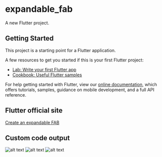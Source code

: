 # expandable_fab

A new Flutter project.

## Getting Started

This project is a starting point for a Flutter application.

A few resources to get you started if this is your first Flutter project:

- [Lab: Write your first Flutter app](https://flutter.dev/docs/get-started/codelab)
- [Cookbook: Useful Flutter samples](https://flutter.dev/docs/cookbook)

For help getting started with Flutter, view our
[online documentation](https://flutter.dev/docs), which offers tutorials,
samples, guidance on mobile development, and a full API reference.

## Flutter official site
[Create an expandable FAB](https://docs.flutter.dev/cookbook/effects/expandable-fab#:~:text=A%20Floating%20Action%20Button%20)

## Custom code output
![alt text](https://github.com/livin-bad/Expandable-FAB/blob/master/doc/1649316781176.JPEG)
![alt text](https://github.com/livin-bad/Expandable-FAB/blob/master/doc/1649316780904.JPEG)
![alt text](https://github.com/livin-bad/Expandable-FAB/blob/master/doc/1649316781176.JPEG)
